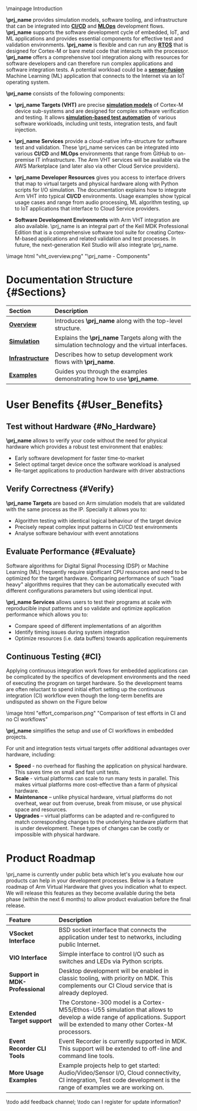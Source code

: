 \mainpage Introduction

**\prj_name** provides simulation models, software tooling, and infrastructure that can be integrated into [**CI/CD**](https://en.wikipedia.org/wiki/CI/CD) and [**MLOps**](https://en.wikipedia.org/wiki/MLOps) development flows. **\prj_name** supports the software development cycle of embedded, IoT, and ML applications and provides essential components for effective test and validation environments. **\prj_name** is flexible and can run any [**RTOS**](https://en.wikipedia.org/wiki/Real-time_operating_system) that is designed for Cortex-M or bare metal code that interacts with the processor. **\prj_name** offers a comprehensive tool integration along with resources for software developers and can therefore run complex applications and software integration tests. A potential workload could be a [**sensor-fusion**](https://en.wikipedia.org/wiki/Sensor_fusion) Machine Learning (ML) application that connects to the Internet via an IoT operating system.

**\prj_name** consists of the following components:

  - **\prj_name Targets (VHT)** are precise [**simulation models**](https://en.wikipedia.org/wiki/Simulation) of Cortex-M device sub-systems and are designed for complex software verification and testing. It allows [**simulation-based test automation**](https://en.wikipedia.org/wiki/Test_automation) of various software workloads, including unit tests, integration tests, and fault injection. 

  - **\prj_name Services** provide a cloud-native infra-structure for software test and validation. These \prj_name services can be integrated into various **CI/CD** and **MLOps** environments that range from GitHub to on-premise IT infrastructure. The Arm VHT services will be available via the AWS Marketplace (and later also via other Cloud Service providers).
 
  - **\prj_name Developer Resources** gives you access to interface drivers that map to virtual targets and physical hardware along with Python scripts for I/O simulation. The documentation explains how to integrate Arm VHT into typical **CI/CD** environments. Usage examples show typical usage cases and range from audio processing, ML algorithm testing, up to IoT applications that interface to Cloud Service providers.
  
  - **Software Development Environments** with Arm VHT integration are also available. \prj_name is an integral part of the Keil MDK Professional Edition that is a comprehensive software tool suite for creating Cortex-M-based applications and related validation and test processes. In future, the next-generation Keil Studio will also integrate \prj_name.

\image html "vht_overview.png" "\prj_name - Components"


# Documentation Structure {#Sections}

Section                                                    | Description
:----------------------------------------------------------|:--------------------
[**Overview**](index.html)                                 | Introduces **\prj_name** along with the top-level structure.
[**Simulation**](../../simulation/html/index.html)         | Explains the **\prj_name** Targets along with the simulation technology and the virtual interfaces.
[**Infrastructure**](../../infrastructure/html/index.html) | Describes how to setup development work flows with **\prj_name**.
[**Examples**](../../examples/html/index.html)             | Guides you through the examples demonstrating how to use **\prj_name**.


# User Benefits {#User_Benefits}

## Test without Hardware {#No_Hardware}

**\prj_name** allows to verify your code without the need for physical hardware which provides a robust test environment that enables:
 - Early software development for faster time-to-market
 - Select optimal target device once the software workload is analysed
 - Re-target applications to production hardware with driver abstractions

## Verify Correctness {#Verify}

**\prj_name Targets** are based on Arm simulation models that are validated with the same process as the IP. Specially it allows you to:
 - Algorithm testing with identical logical behaviour of the target device
 - Precisely repeat complex input patterns in CI/CD test environments
 - Analyse software behaviour with event annotations

## Evaluate Performance {#Evaluate}

Software algorithms for Digital Signal Processing (DSP) or Machine Learning (ML) frequently require significant CPU resources and need to be optimized for the target hardware. Comparing performance of such "load heavy" algorithms requires that they can be automatically executed with different configurations parameters but using identical input. 

**\prj_name Services** allows users to test their programs at scale with reproducible input patterns and so validate and optimize application performance which allows you to:
 - Compare speed of different implementations of an algorithm
 - Identify timing issues during system integration
 - Optimize resources (i.e. data buffers) towards application requirements

## Continuous Testing {#CI}

Applying continuous integration work flows for embedded applications can be complicated by the specifics of development environments and the need of executing the program on target hardware. So the development teams are often reluctant to spend initial effort setting up the continuous integration (CI) workflow even though the long-term benefits are undisputed as shown on the Figure below

\image html "effort_comparison.png" "Comparison of test efforts in CI and no CI workflows"

**\prj_name** simplifies the setup and use of CI workflows in embedded projects. 

For unit and integration tests virtual targets offer additional advantages over hardware, including:
 - **Speed** - no overhead for flashing the application on physical hardware. This saves time on small and fast unit tests. 
 - **Scale** - virtual platforms can scale to run many tests in parallel. This makes virtual platforms more cost-effective than a farm of physical hardware. 
 - **Maintenance** – unlike physical hardware, virtual platforms do not overheat, wear out from overuse, break from misuse, or use physical space and resources. 
 - **Upgrades** – virtual platforms can be adapted and re-configured to match corresponding changes to the underlying hardware platform that is under development. These types of changes can be costly or impossible with physical hardware.

# Product Roadmap

\prj_name is currently under public beta which let's you evaluate how our products can help in your development processes. Below is a feature roadmap of Arm Virtual Hardware that gives you indication what to expect. We will release this features as they become available during the beta phase (within the next 6 months) to allow product evaluation before the final release.

Feature                         | Description     
:-------------------------------|:----------------
**VSocket Interface**           | BSD socket interface that connects the application under test to networks, including public Internet.
**VIO Interface**               | Simple interface to control I/O such as switches and LEDs via Python scripts.
**Support in MDK-Professional** | Desktop development will be enabled in classic tooling, with priority on MDK. This complements our CI Cloud service that is already deployed.
**Extended Target support**     | The Corstone-300 model is a Cortex-M55/Ethos-U55 simulation that allows to develop a wide range of applications. Support will be extended to many other Cortex-M processors. | Jan 2022
**Event Recorder CLI Tools**    | Event Recorder is currently supported in MDK. This support will be extended to off-line and command line tools.
**More Usage Examples**         | Example projects help to get started: Audio/Video/Sensor I/O, Cloud connectivity, CI integration, Test code development is the range of examples we are working on.

\todo add feedback channel;
\todo can I register for update information?

